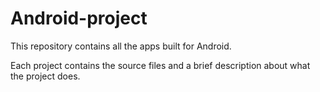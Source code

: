 # Android-project

This repository contains all the apps built for Android.

Each project contains the source files and a brief description about what the project does.
